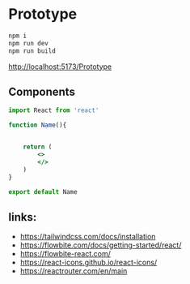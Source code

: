 # Prototype

```bash
npm i
npm run dev
npm run build
```

<http://localhost:5173/Prototype>


## Components
```jsx
import React from 'react'

function Name(){


    return (
        <>
        </>
    )
}

export default Name
```

## links:
- https://tailwindcss.com/docs/installation
- https://flowbite.com/docs/getting-started/react/
- https://flowbite-react.com/
- https://react-icons.github.io/react-icons/
- https://reactrouter.com/en/main
